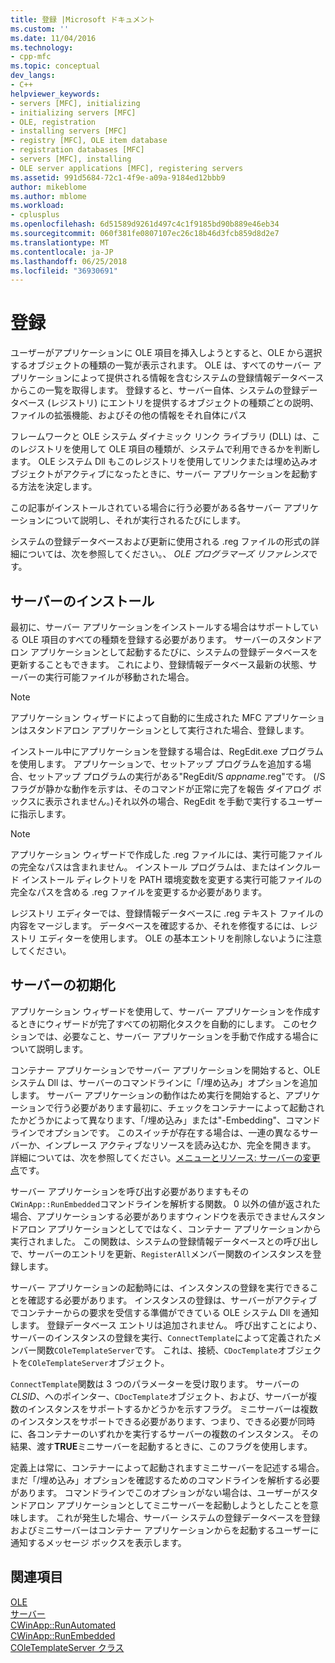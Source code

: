 ```yaml
---
title: 登録 |Microsoft ドキュメント
ms.custom: ''
ms.date: 11/04/2016
ms.technology:
- cpp-mfc
ms.topic: conceptual
dev_langs:
- C++
helpviewer_keywords:
- servers [MFC], initializing
- initializing servers [MFC]
- OLE, registration
- installing servers [MFC]
- registry [MFC], OLE item database
- registration databases [MFC]
- servers [MFC], installing
- OLE server applications [MFC], registering servers
ms.assetid: 991d5684-72c1-4f9e-a09a-9184ed12bbb9
author: mikeblome
ms.author: mblome
ms.workload:
- cplusplus
ms.openlocfilehash: 6d51589d9261d497c4c1f9185bd90b889e46eb34
ms.sourcegitcommit: 060f381fe0807107ec26c18b46d3fcb859d8d2e7
ms.translationtype: MT
ms.contentlocale: ja-JP
ms.lasthandoff: 06/25/2018
ms.locfileid: "36930691"
---
```

# <a name="registration"></a>登録
ユーザーがアプリケーションに OLE 項目を挿入しようとすると、OLE から選択するオブジェクトの種類の一覧が表示されます。 OLE は、すべてのサーバー アプリケーションによって提供される情報を含むシステムの登録情報データベースからこの一覧を取得します。 登録すると、サーバー自体、システムの登録データベース (レジストリ) にエントリを提供するオブジェクトの種類ごとの説明、ファイルの拡張機能、およびその他の情報をそれ自体にパス  
  
 フレームワークと OLE システム ダイナミック リンク ライブラリ (DLL) は、このレジストリを使用して OLE 項目の種類が、システムで利用できるかを判断します。 OLE システム Dll もこのレジストリを使用してリンクまたは埋め込みオブジェクトがアクティブになったときに、サーバー アプリケーションを起動する方法を決定します。  
  
 この記事がインストールされている場合に行う必要がある各サーバー アプリケーションについて説明し、それが実行されるたびにします。  
  
 システムの登録データベースおよび更新に使用される .reg ファイルの形式の詳細については、次を参照してください。、 *OLE プログラマーズ リファレンス*です。  
  
##  <a name="_core_server_installation"></a> サーバーのインストール  
 最初に、サーバー アプリケーションをインストールする場合はサポートしている OLE 項目のすべての種類を登録する必要があります。 サーバーのスタンドアロン アプリケーションとして起動するたびに、システムの登録データベースを更新することもできます。 これにより、登録情報データベース最新の状態、サーバーの実行可能ファイルが移動された場合。  
  
> [!NOTE]
>  アプリケーション ウィザードによって自動的に生成された MFC アプリケーションはスタンドアロン アプリケーションとして実行された場合、登録します。  
  
 インストール中にアプリケーションを登録する場合は、RegEdit.exe プログラムを使用します。 アプリケーションで、セットアップ プログラムを追加する場合、セットアップ プログラムの実行がある"RegEdit/S *appname*.reg"です。 (/S フラグが静かな動作を示すは、そのコマンドが正常に完了を報告 ダイアログ ボックスに表示されません。)それ以外の場合、RegEdit を手動で実行するユーザーに指示します。  
  
> [!NOTE]
>  アプリケーション ウィザードで作成した .reg ファイルには、実行可能ファイルの完全なパスは含まれません。 インストール プログラムは、またはインクルード インストール ディレクトリを PATH 環境変数を変更する実行可能ファイルの完全なパスを含める .reg ファイルを変更するか必要があります。  
  
 レジストリ エディターでは、登録情報データベースに .reg テキスト ファイルの内容をマージします。 データベースを確認するか、それを修復するには、レジストリ エディターを使用します。 OLE の基本エントリを削除しないように注意してください。  
  
##  <a name="_core_server_initialization"></a> サーバーの初期化  
 アプリケーション ウィザードを使用して、サーバー アプリケーションを作成するときにウィザードが完了すべての初期化タスクを自動的にします。 このセクションでは、必要なこと、サーバー アプリケーションを手動で作成する場合について説明します。  
  
 コンテナー アプリケーションでサーバー アプリケーションを開始すると、OLE システム Dll は、サーバーのコマンドラインに「/埋め込み」オプションを追加します。 サーバー アプリケーションの動作はため実行を開始すると、アプリケーションで行う必要があります最初に、チェックをコンテナーによって起動されたかどうかによって異なります、「/埋め込み」または"-Embedding"、コマンドラインでオプションです。 このスイッチが存在する場合は、一連の異なるサーバーか、インプレース アクティブなリソースを読み込むか、完全を開きます。 詳細については、次を参照してください。[メニューとリソース: サーバーの変更点](../mfc/menus-and-resources-server-additions.md)です。  
  
 サーバー アプリケーションを呼び出す必要がありますもその`CWinApp::RunEmbedded`コマンドラインを解析する関数。 0 以外の値が返された場合、アプリケーションする必要がありますウィンドウを表示できませんスタンドアロン アプリケーションとしてではなく、コンテナー アプリケーションから実行されました。 この関数は、システムの登録情報データベースとの呼び出しで、サーバーのエントリを更新、`RegisterAll`メンバー関数のインスタンスを登録します。  
  
 サーバー アプリケーションの起動時には、インスタンスの登録を実行できることを確認する必要があります。 インスタンスの登録は、サーバーがアクティブでコンテナーからの要求を受信する準備ができている OLE システム Dll を通知します。 登録データベース エントリは追加されません。 呼び出すことにより、サーバーのインスタンスの登録を実行、`ConnectTemplate`によって定義されたメンバー関数`COleTemplateServer`です。 これは、接続、`CDocTemplate`オブジェクトを`COleTemplateServer`オブジェクト。  
  
 `ConnectTemplate`関数は 3 つのパラメーターを受け取ります。 サーバーの*CLSID*、へのポインター、`CDocTemplate`オブジェクト、および、サーバーが複数のインスタンスをサポートするかどうかを示すフラグ。 ミニサーバーは複数のインスタンスをサポートできる必要があります、つまり、できる必要が同時に、各コンテナーのいずれかを実行するサーバーの複数のインスタンス。 その結果、渡す**TRUE**ミニサーバーを起動するときに、このフラグを使用します。  
  
 定義上は常に、コンテナーによって起動されますミニサーバーを記述する場合。 まだ「/埋め込み」オプションを確認するためのコマンドラインを解析する必要があります。 コマンドラインでこのオプションがない場合は、ユーザーがスタンドアロン アプリケーションとしてミニサーバーを起動しようとしたことを意味します。 これが発生した場合、サーバー システムの登録データベースを登録およびミニサーバーはコンテナー アプリケーションからを起動するユーザーに通知するメッセージ ボックスを表示します。  
  
## <a name="see-also"></a>関連項目  
 [OLE](../mfc/ole-in-mfc.md)   
 [サーバー](../mfc/servers.md)   
 [CWinApp::RunAutomated](../mfc/reference/cwinapp-class.md#runautomated)   
 [CWinApp::RunEmbedded](../mfc/reference/cwinapp-class.md#runembedded)   
 [COleTemplateServer クラス](../mfc/reference/coletemplateserver-class.md)
